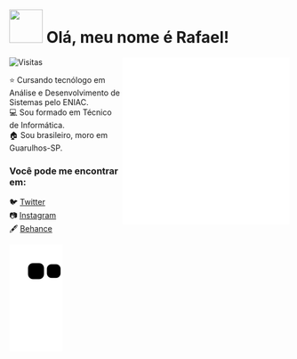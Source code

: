 # <img src="https://media.giphy.com/media/gM5qFksULw54NMWyry/giphy.gif" width="60px" height="60px"> Olá, meu nome é Rafael!

<img align="right" src="https://github.com/rafaabatistas/rafaabatistas/blob/main/Gif/animation.gif">
<p><img src="https://visitor-badge.glitch.me/badge?page_id=page.id=rafaabatistas.rafaabatistas" alt="Visitas"></p>
⭐ Cursando tecnólogo em Análise e Desenvolvimento de Sistemas pelo ENIAC. <br>
💻 Sou formado em Técnico de Informática. <br>
🏠 Sou brasileiro, moro em Guarulhos-SP. 

### Você pode me encontrar em:
🐦 [Twitter](https://twitter.com/rafaa_batistas) <br>
📷 [Instagram](https://www.instagram.com/rafaa_batistas) <br>
🖋 [Behance](https://www.behance.net/RafaaBatista) 

![Snake animation](https://github.com/rafaabatistas/rafaabatistas/blob/output/github-contribution-grid-snake.svg)
